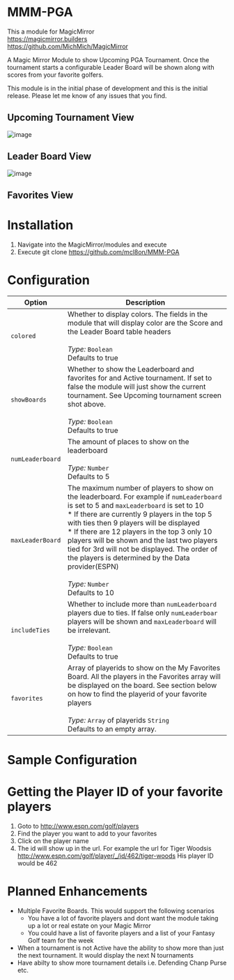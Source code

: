 # MMM-PGA

This a module for MagicMirror <br>
https://magicmirror.builders <br>
https://github.com/MichMich/MagicMirror



A Magic Mirror Module to show Upcoming PGA Tournament. Once the tournament starts a configurable Leader Board will be shown along with scores from your favorite golfers.

This module is in the initial phase of development and this is the initial release. Please let me know of any issues that you find.


## Upcoming Tournament View

![image](https://user-images.githubusercontent.com/71428005/94088698-247e1b00-fddf-11ea-9232-2c555c945dc1.png)


## Leader Board View

![image](https://user-images.githubusercontent.com/71428005/94152851-0b5e8400-fe4a-11ea-992f-5125ebf3abcc.png)



## Favorites View


# Installation

1. Navigate into the MagicMirror/modules and execute
1. Execute git clone https://github.com/mcl8on/MMM-PGA

# Configuration

Option|Description
------|-----------
`colored`| Whether to display colors. The fields  in the module that will display color are the Score and the Leader Board table headers <br> <br> _Type:_ `Boolean` <br> Defaults to true
`showBoards`| Whether to show the Leaderboard and favorites for and Active tournament. If set to false the module will just show the current tournament. See Upcoming tournament screen shot above. <br> <br> _Type:_ `Boolean`<br> Defaults to true
`numLeaderboard`| The amount of places to show on the leaderboard<br> <br> _Type:_ `Number` <br> Defaults to 5
`maxLeaderBoard`| The maximum number of players to show on the leaderboard. For example if `numLeaderboard` is set to 5 and `maxLeaderboard` is set to 10 <br> * If there are currently 9 players in the top 5 with ties then 9 players will be displayed <br> * If there are 12 players in the top 3 only 10 players will be shown and the last two players tied for 3rd will not be displayed. The order of the players is determined by the Data provider(ESPN) <br>  <br> _Type:_ `Number`<br> Defaults to 10
`includeTies`| Whether to include more than `numLeaderboard` players due to ties. If false only `numLeaderboar` players will be shown and `maxLeaderboard` will be irrelevant. <br> <br> _Type:_ `Boolean`<br> Defaults to true
`favorites`| Array of playerids to show on the My Favorites Board. All the players in the Favorites array will be displayed on the board. See section below on how to find the playerid of your favorite players <br> <br> _Type:_ `Array` of playerids `String` <br> Defaults to an empty array.
# Sample Configuration

# Getting the Player ID of your favorite players

1. Goto to http://www.espn.com/golf/players
1. Find the player you want to add to your favorites
1. Click on the player name
1. The id will show up in the url. For example the url for Tiger Woodsis http://www.espn.com/golf/player/_/id/462/tiger-woods His player ID would be 462

# Planned Enhancements

* Multiple Favorite Boards. This would support the following scenarios
  * You have a lot of favorite players and dont want the module taking up a lot or real estate on your Magic Mirror
  * You could have a list of favorite players and a list of your Fantasy Golf team for the week
* When a tournament is not Active have the ability to show more than just the next tournament. It would display the next N tournaments
* Have abilty to show more tournament details i.e. Defending Chanp Purse etc.
